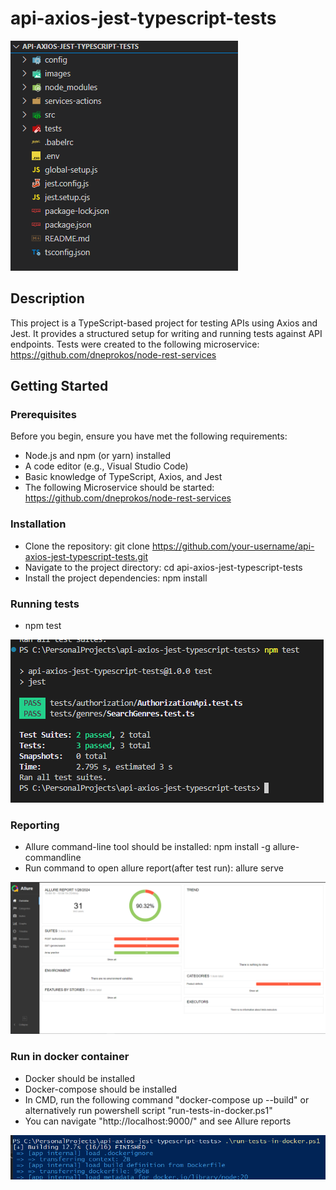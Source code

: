 # api-axios-jest-typescript-tests
![Main Image](/images/main.png)

## Description

This project is a TypeScript-based project for testing APIs using Axios and Jest. It provides a structured setup for writing and running tests against API endpoints. Tests were created to the following microservice: https://github.com/dneprokos/node-rest-services 

## Getting Started

### Prerequisites

Before you begin, ensure you have met the following requirements:

- Node.js and npm (or yarn) installed
- A code editor (e.g., Visual Studio Code)
- Basic knowledge of TypeScript, Axios, and Jest
- The following Microservice should be started: https://github.com/dneprokos/node-rest-services

### Installation

- Clone the repository: git clone https://github.com/your-username/api-axios-jest-typescript-tests.git
- Navigate to the project directory: cd api-axios-jest-typescript-tests
- Install the project dependencies: npm install

### Running tests

- npm test

![Tests Image](/images/tests.png)

### Reporting

- Allure command-line tool should be installed: npm install -g allure-commandline
- Run command to open allure report(after test run): allure serve

![Allure Image](/images/allure.png)

### Run in docker container

- Docker should be installed
- Docker-compose should be installed
- In CMD, run the following command "docker-compose up --build" or alternatively run powershell script "run-tests-in-docker.ps1"
- You can navigate "http://localhost:9000/" and see Allure reports

![Docker Image](/images/docker.png)


